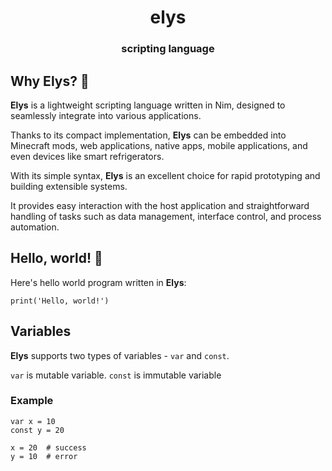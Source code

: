 <div align="center">

# elys
### scripting language

</div>


## Why Elys? 🤔
**Elys** is a lightweight scripting language written in Nim, designed to seamlessly integrate into various applications.

Thanks to its compact implementation, **Elys** can be embedded into Minecraft mods, web applications, native apps, mobile applications, and even devices like smart refrigerators.

With its simple syntax, **Elys** is an excellent choice for rapid prototyping and building extensible systems.

It provides easy interaction with the host application and straightforward handling of tasks such as data management, interface control, and process automation.


## Hello, world! 👋

Here's hello world program written in **Elys**:
```elys
print('Hello, world!')
```


## Variables

**Elys** supports two types of variables - `var` and `const`.

`var` is mutable variable. `const` is immutable variable

### Example

```elys
var x = 10
const y = 20

x = 20  # success
y = 10  # error
```
